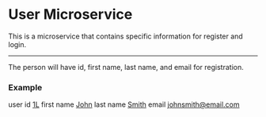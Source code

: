 # User Microservice

This is a microservice that contains specific information for register and login.
___
The person will have id, first name, last name, and email for registration.

### Example
user id [1L]() first name [John]() last name [Smith]() email [johnsmith@email.com]()

